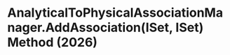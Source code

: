 # AnalyticalToPhysicalAssociationManager.AddAssociation(ISet<ElementId>, ISet<ElementId>) Method (2026)

﻿